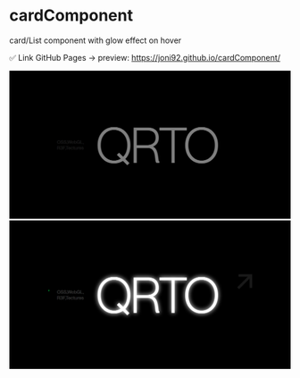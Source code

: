 # cardComponent
card/List component with glow effect on hover

✅ Link GitHub Pages -> preview: https://joni92.github.io/cardComponent/


![preview.png](https://github.com/Joni92/cardComponent/blob/main/previews/preview1.png)
![preview.png](https://github.com/Joni92/cardComponent/blob/main/previews/preview2.png)
